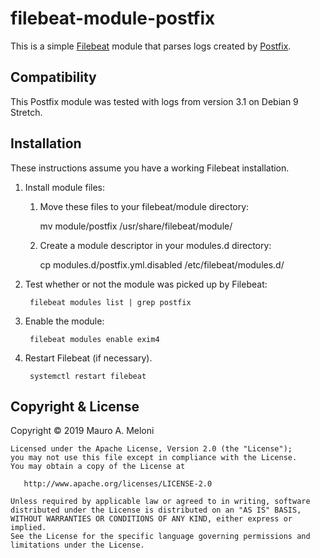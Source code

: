 filebeat-module-postfix
=======================

This is a simple [Filebeat](https://www.elastic.co/products/beats/filebeat)
module that parses logs created by [Postfix](http://www.postfix.org/).


Compatibility
-------------

This Postfix module was tested with logs from version 3.1 on Debian 9 Stretch.


Installation
------------

These instructions assume you have a working Filebeat installation.

1. Install module files:

   1. Move these files to your filebeat/module directory:
   
        mv module/postfix /usr/share/filebeat/module/

   2. Create a module descriptor in your modules.d directory:
   
        cp modules.d/postfix.yml.disabled /etc/filebeat/modules.d/

2. Test whether or not the module was picked up by Filebeat:
 
        filebeat modules list | grep postfix
    
3. Enable the module:
 
        filebeat modules enable exim4
    
4. Restart Filebeat (if necessary).

        systemctl restart filebeat
 
 
Copyright & License
-------------------

Copyright © 2019 Mauro A. Meloni

```
Licensed under the Apache License, Version 2.0 (the "License");
you may not use this file except in compliance with the License.
You may obtain a copy of the License at

   http://www.apache.org/licenses/LICENSE-2.0

Unless required by applicable law or agreed to in writing, software
distributed under the License is distributed on an "AS IS" BASIS,
WITHOUT WARRANTIES OR CONDITIONS OF ANY KIND, either express or implied.
See the License for the specific language governing permissions and
limitations under the License.
```
